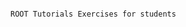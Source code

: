                                                                                                        ROOT Tutorials Exercises for students
